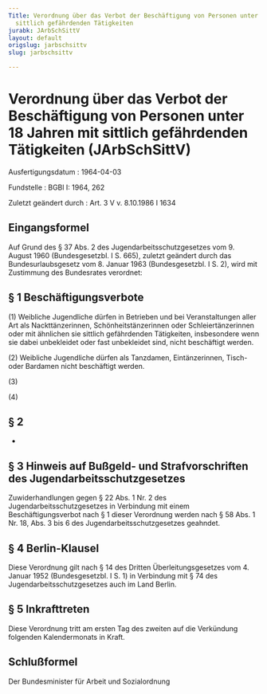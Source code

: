 ```yaml
---
Title: Verordnung über das Verbot der Beschäftigung von Personen unter 18 Jahren mit
  sittlich gefährdenden Tätigkeiten
jurabk: JArbSchSittV
layout: default
origslug: jarbschsittv
slug: jarbschsittv

---
```


# Verordnung über das Verbot der Beschäftigung von Personen unter 18 Jahren mit sittlich gefährdenden Tätigkeiten (JArbSchSittV)

Ausfertigungsdatum
:   1964-04-03

Fundstelle
:   BGBl I: 1964, 262

Zuletzt geändert durch
:   Art. 3 V v. 8.10.1986 I 1634


## Eingangsformel

Auf Grund des § 37 Abs. 2 des Jugendarbeitsschutzgesetzes vom 9. August 1960 (Bundesgesetzbl. I S. 665), zuletzt geändert durch das Bundesurlaubsgesetz vom 8. Januar 1963 (Bundesgesetzbl. I S. 2), wird mit Zustimmung des Bundesrates verordnet:


## § 1 Beschäftigungsverbote

(1) Weibliche Jugendliche dürfen in Betrieben und bei Veranstaltungen aller Art als Nackttänzerinnen, Schönheitstänzerinnen oder Schleiertänzerinnen oder mit ähnlichen sie sittlich gefährdenden Tätigkeiten, insbesondere wenn sie dabei unbekleidet oder fast unbekleidet sind, nicht beschäftigt werden.

(2) Weibliche Jugendliche dürfen als Tanzdamen, Eintänzerinnen, Tisch- oder Bardamen nicht beschäftigt werden.

(3)

(4)


## § 2

-


## § 3 Hinweis auf Bußgeld- und Strafvorschriften des Jugendarbeitsschutzgesetzes

Zuwiderhandlungen gegen § 22 Abs. 1 Nr. 2 des Jugendarbeitsschutzgesetzes in Verbindung mit einem Beschäftigungsverbot nach § 1 dieser Verordnung werden nach § 58 Abs. 1 Nr. 18, Abs. 3 bis 6 des Jugendarbeitsschutzgesetzes geahndet.


## § 4 Berlin-Klausel

Diese Verordnung gilt nach § 14 des Dritten Überleitungsgesetzes vom 4. Januar 1952 (Bundesgesetzbl. I S. 1) in Verbindung mit § 74 des Jugendarbeitsschutzgesetzes auch im Land Berlin.


## § 5 Inkrafttreten

Diese Verordnung tritt am ersten Tag des zweiten auf die Verkündung folgenden Kalendermonats in Kraft.


## Schlußformel

Der Bundesminister für Arbeit und Sozialordnung

